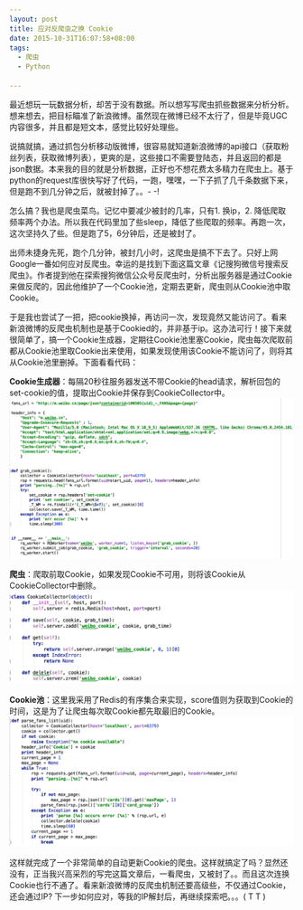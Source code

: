 ```yaml
---
layout: post
title: 应对反爬虫之换 Cookie
date: 2015-10-31T16:07:58+08:00
tags: 
  - 爬虫
  - Python

---
```



最近想玩一玩数据分析，却苦于没有数据。所以想写写爬虫抓些数据来分析分析。想来想去，把目标瞄准了新浪微博。虽然现在微博已经不太行了，但是毕竟UGC内容很多，并且都是短文本，感觉比较好处理些。

说搞就搞，通过抓包分析移动版微博，很容易就知道新浪微博的api接口（获取粉丝列表，获取微博列表），更爽的是，这些接口不需要登陆态，并且返回的都是json数据。本来我的目的就是分析数据，正好也不想花费太多精力在爬虫上。基于python的request库很快写好了代码，一跑，嘿嘿，一下子抓了几千条数据下来，但是跑不到几分钟之后，就被封掉了。。- -!

怎么搞？我也是爬虫菜鸟。记忆中要减少被封的几率，只有1. 换ip，2. 降低爬取频率两个办法。所以我在代码里加了些sleep，降低了些爬取的频率。再跑一次，这次坚持久了些。但是跑了5，6分钟后，还是被封了。

出师未捷身先死，跑个几分钟，被封几小时，这爬虫是搞不下去了。只好上网Google一番如何应对反爬虫。幸运的是找到下面这篇文章《记搜狗微信号搜索反爬虫》。作者提到他在探索搜狗微信公众号反爬虫时，分析出服务器是通过Cookie来做反爬的，因此他维护了一个Cookie池，定期去更新，爬虫则从Cookie池中取Cookie。

于是我也尝试了一把，把cookie换掉，再访问一次，发现竟然又能访问了。看来新浪微博的反爬虫机制也是基于Cookied的，并非基于ip。这办法可行！接下来就很简单了，搞一个Cookie生成器，定期往Cookie池里塞Cookie，爬虫每次爬取前都从Cookie池里取Cookie出来使用，如果发现使用该Cookie不能访问了，则将其从Cookie池里删掉。下面看看代码：

**Cookie生成器**：每隔20秒往服务器发送不带Cookie的head请求，解析回包的set-cookie的值，提取出Cookie并保存到CookieCollector中。
<img src="/assets/images/clever-way-of-using-cookie/cookie-generator.png" alt="Cookie生成器" title="Cookie生成器" width="800" />

**爬虫**：爬取前取Cookie，如果发现Cookie不可用，则将该Cookie从CookieCollector中删除。
<img src="/assets/images/clever-way-of-using-cookie/cookie-pool.png" alt="cookie池" title="cookie池" width="800" />

**Cookie池**：这里我采用了Redis的有序集合来实现，score值则为获取到Cookie的时间，这是为了让爬虫每次取Cookie都先取最旧的Cookie。
<img src="/assets/images/clever-way-of-using-cookie/crawler.png" alt="爬虫" title="爬虫" width="800" />

这样就完成了一个非常简单的自动更新Cookie的爬虫。这样就搞定了吗？显然还没有，正当我兴高采烈的写完这篇文章后，一看爬虫，又被封了。。而且这次连换Cookie也行不通了。看来新浪微博的反爬虫机制还要高级些，不仅通过Cookie，还会通过IP? 下一步如何应对，等我的IP解封后，再继续探索吧。。。( T T )


